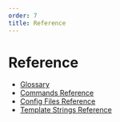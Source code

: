 ```yaml
---
order: 7
title: Reference
---
```

# Reference

* [Glossary](./glossary.md)
* [Commands Reference](./commands.md)
* [Config Files Reference](./config.md)
* [Template Strings Reference](./template-strings.md)
